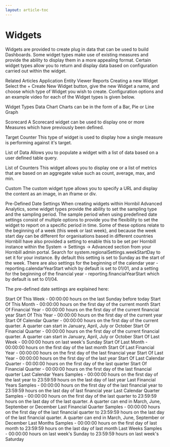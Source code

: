```yaml
---
layout: article-toc
---
```

# Widgets
Widgets are provided to create plug in data that can be used to build Dashboards. Some widget types make use of existing measures and provide the ability to display them in a more appealing format. Certain widget types allow you to return and display data based on configuration carried out within the widget.

Related Articles
Application Entity Viewer
Reports
Creating a new Widget
Select the + Create New Widget button, give the new Widget a name, and choose which type of Widget you wish to create. Configuration options and an example video for each of the Widget types is given below.

Widget Types
Data Chart
Charts can be in the form of a Bar, Pie or Line Graph

Scorecard
A Scorecard widget can be used to display one or more Measures which have previously been defined.

Target Counter
This type of widget is used to display how a single measure is performing against it's target.

List of Data
Allows you to populate a widget with a list of data based on a user defined table query.

List of Counters
This widget allows you to display one or a list of metrics that are based on an aggregate value such as count, average, max, and min.

Custom
The custom widget type allows you to specify a URL and display the content as an image, in an iframe or div.

Pre-Defined Date Settings
When creating widgets within Hornbil Advanced Analytics, some widget types provide the ability to set the sampling type and the sampling period. The sample period when using predefined date settings consist of multiple options to provide you the flexibility to set the widget to report on a specific period in time. Some of these options relate to the beginning of a week (this week or last week), and because the week start day can be different for organisations based in different countries Hornbill have also provided a setting to enable this to be set per Hornbill instance within the System -> Settings -> Advanced section from your Hornbill admin portal. Search for system.regionalSettings.weekStartDay to set it for your instance. By default this setting is set to Sunday as the start of the week. There are also settings for the beginning of the calendar year - reporting.calendarYearStart which by default is set to 01/01, and a setting for the beginning of the financial year - reporting.financialYearStart which by default is set to 01/04.

The pre-defined date settings are explained here:

Start Of This Week - 00:00:00 hours on the last Sunday before today
Start Of This Month - 00:00:00 hours on the first day of the current month
Start Of Financial Year - 00:00:00 hours on the first day of the current financial year
Start Of This Year - 00:00:00 hours on the first day of the current year
Start Of Calendar Quarter - 00:00:00 hours on the first day of the current quarter. A quarter can start in January, April, July or October
Start Of Financial Quarter - 00:00:00 hours on the first day of the current financial quarter. A quarter can start in January, April, July or October
Start Of Last Week - 00:00:00 hours on last week's Sunday
Start Of Last Month - 00:00:00 hours on the first day of the last month
Start Of Last Financial Year - 00:00:00 hours on the first day of the last financial year
Start Of Last Year - 00:00:00 hours on the first day of the last year
Start Of Last Calendar Quarter - 00:00:00 hours on the first day of the last quarter
Start Of Financial Quarter - 00:00:00 hours on the first day of the last financial quarter
Last Calendar Years Samples - 00:00:00 hours on the first day of the last year to 23:59:59 hours on the last day of last year
Last Financial Years Samples - 00:00:00 hours on the first day of the last financial year to 23:59:59 hours on the last day of last financial year
Last Calendar Quarter Samples - 00:00:00 hours on the first day of the last quarter to 23:59:59 hours on the last day of the last quarter. A quarter can end in March, June, September or December
Last Financial Quarter Samples - 00:00:00 hours on the first day of the last financial quarter to 23:59:59 hours on the last day of the last financial quarter. A quarter can end in March, June, September or December
Last Months Samples - 00:00:00 hours on the first day of last month to 23:59:59 hours on the last day of last month
Last Weeks Samples - 00:00:00 hours on last week's Sunday to 23:59:59 hours on last week's Saturday

<!-- https://wiki.hornbill.com/index.php?title=Widgets -->